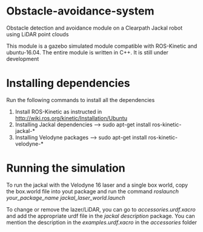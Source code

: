 # Obstacle-avoidance-system
Obstacle detection and avoidance module on a Clearpath Jackal robot using LiDAR point clouds 

This module is a gazebo simulated module compatible with ROS-Kinetic and ubuntu-16.04. The entire module is written in C++. It is still under development

# Installing dependencies
Run the following commands to install all the dependencies
1) Install ROS-Kinetic as instructed in http://wiki.ros.org/kinetic/Installation/Ubuntu
2) Installing Jackal dependencies --> sudo apt-get install ros-kinetic-jackal-*
3) Installing Velodyne packages --> sudo apt-get install ros-kinetic-velodyne-*

# Running the simulation
To run the jackal with the Velodyne 16 laser and a single box world, copy the box.world file into yout package and run the command 
*roslaunch your_package_name jackal_laser_world.launch*

To change or remove the lazer/LiDAR, you can go to *accessories.urdf.xacro* and add the appropriate urdf file in the *jackal description* package. You can mention the description in the *examples.urdf.xacro* in the *accessories* folder
